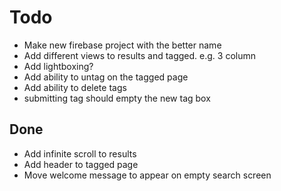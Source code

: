 # Todo

-   Make new firebase project with the better name
-   Add different views to results and tagged. e.g. 3 column
-   Add lightboxing?
-   Add ability to untag on the tagged page
-   Add ability to delete tags
-   submitting tag should empty the new tag box

## Done

-   Add infinite scroll to results
-   Add header to tagged page
-   Move welcome message to appear on empty search screen

